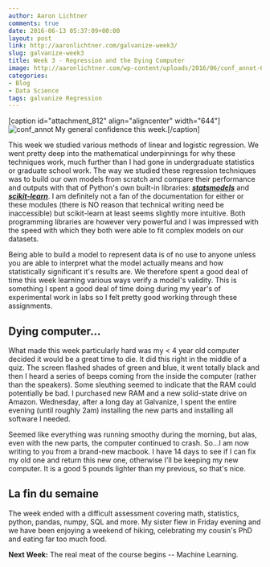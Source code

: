 ```yaml
---
author: Aaron Lichtner
comments: true
date: 2016-06-13 05:37:09+00:00
layout: post
link: http://aaronlichtner.com/galvanize-week3/
slug: galvanize-week3
title: Week 3 - Regression and the Dying Computer
image: http://aaronlichtner.com/wp-content/uploads/2016/06/conf_annot-644x443.png
categories:
- Blog
- Data Science
tags: galvanize Regression
---
```


[caption id="attachment_812" align="aligncenter" width="644"]![conf_annot](http://aaronlichtner.com/wp-content/uploads/2016/06/conf_annot-644x443.png) My general confidence this week.[/caption]



This week we studied various methods of linear and logistic regression. We went pretty deep into the mathematical underpinnings for why these techniques work, much further than I had gone in undergraduate statistics or graduate school work. The way we studied these regression techniques was to build our own models from scratch and compare their performance and outputs with that of Python's own built-in libraries: [**_statsmodels_**](http://statsmodels.sourceforge.net/index.html) and [**_scikit-learn_**](http://scikit-learn.org/stable/). I am definitely not a fan of the documentation for either or these modules (there is NO reason that technical writing need be inaccessible) but scikit-learn at least seems slightly more intuitive. Both programming libraries are however very powerful and I was impressed with the speed with which they both were able to fit complex models on our datasets.





Being able to build a model to represent data is of no use to anyone unless you are able to interpret what the model actually means and how statistically significant it's results are. We therefore spent a good deal of time this week learning various ways verify a model's validity. This is something I spent a good deal of time doing during my year's of experimental work in labs so I felt pretty good working through these assignments.





## Dying computer...





What made this week particularly hard was my < 4 year old computer decided it would be a great time to die. It did this right in the middle of a quiz. The screen flashed shades of green and blue, it went totally black and then I heard a series of beeps coming from the inside the computer (rather than the speakers). Some sleuthing seemed to indicate that the RAM could potentially be bad. I purchased new RAM and a new solid-state drive on Amazon. Wednesday, after a long day at Galvanize, I spent the entire evening (until roughly 2am) installing the new parts and installing all software I needed.





Seemed like everything was running smoothy during the morning, but alas, even with the new parts, the computer continued to crash. So...I am now writing to you from a brand-new macbook. I have 14 days to see if I can fix my old one and return this new one, otherwise I'll be keeping my new computer. It is a good 5 pounds lighter than my previous, so that's nice.





## La fin du semaine





The week ended with a difficult assessment covering math, statistics, python, pandas, numpy, SQL and more. My sister flew in Friday evening and we have been enjoying a weekend of hiking, celebrating my cousin's PhD and eating far too much food.





**Next Week:** The real meat of the course begins -- Machine Learning.


